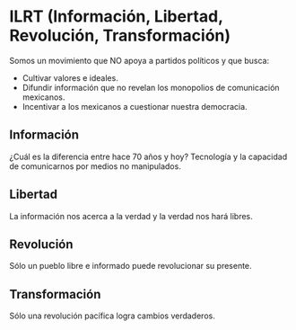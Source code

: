 ILRT (Información, Libertad, Revolución, Transformación)
========================================================

Somos un movimiento que NO apoya a partidos políticos y que busca:

* Cultivar valores e ideales.
* Difundir información que no revelan los monopolios de comunicación mexicanos.
* Incentivar a los mexicanos a cuestionar nuestra democracia.

Información
-----------

¿Cuál es la diferencia entre hace 70 años y hoy? Tecnología y la capacidad de comunicarnos por medios no manipulados.

Libertad
--------

La información nos acerca a la verdad y la verdad nos hará libres.

Revolución
----------

Sólo un pueblo libre e informado puede revolucionar su presente.

Transformación
--------------

Sólo una revolución pacífica logra cambios verdaderos.